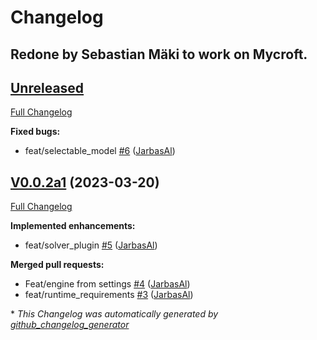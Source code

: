 # Changelog

## Redone by Sebastian Mäki to work on Mycroft.

## [Unreleased](https://github.com/OpenVoiceOS/skill-ovos-fallback-chatgpt/tree/HEAD)

[Full Changelog](https://github.com/OpenVoiceOS/skill-ovos-fallback-chatgpt/compare/V0.0.2a1...HEAD)

**Fixed bugs:**

- feat/selectable\_model [\#6](https://github.com/OpenVoiceOS/skill-ovos-fallback-chatgpt/pull/6) ([JarbasAl](https://github.com/JarbasAl))

## [V0.0.2a1](https://github.com/OpenVoiceOS/skill-ovos-fallback-chatgpt/tree/V0.0.2a1) (2023-03-20)

[Full Changelog](https://github.com/OpenVoiceOS/skill-ovos-fallback-chatgpt/compare/1c73c6a5e5a16b4644004c85d465bc690c0db506...V0.0.2a1)

**Implemented enhancements:**

- feat/solver\_plugin [\#5](https://github.com/OpenVoiceOS/skill-ovos-fallback-chatgpt/pull/5) ([JarbasAl](https://github.com/JarbasAl))

**Merged pull requests:**

- Feat/engine from settings [\#4](https://github.com/OpenVoiceOS/skill-ovos-fallback-chatgpt/pull/4) ([JarbasAl](https://github.com/JarbasAl))
- feat/runtime\_requirements [\#3](https://github.com/OpenVoiceOS/skill-ovos-fallback-chatgpt/pull/3) ([JarbasAl](https://github.com/JarbasAl))



\* *This Changelog was automatically generated by [github_changelog_generator](https://github.com/github-changelog-generator/github-changelog-generator)*
